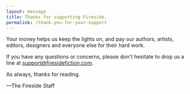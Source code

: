 ```yaml
---
layout: message
title: Thanks for supporting Fireside.
permalink: /thank-you-for-your-support
---
```

Your money helps us keep the lights on, and pay our authors, artists, editors, designers and everyone else for their hard work.

If you have any questions or concerns, please don't hesitate to drop us a line at [support@firesidefiction.com](mailto:support@firesidefiction.com).

As always, thanks for reading.

—The Fireside Staff
